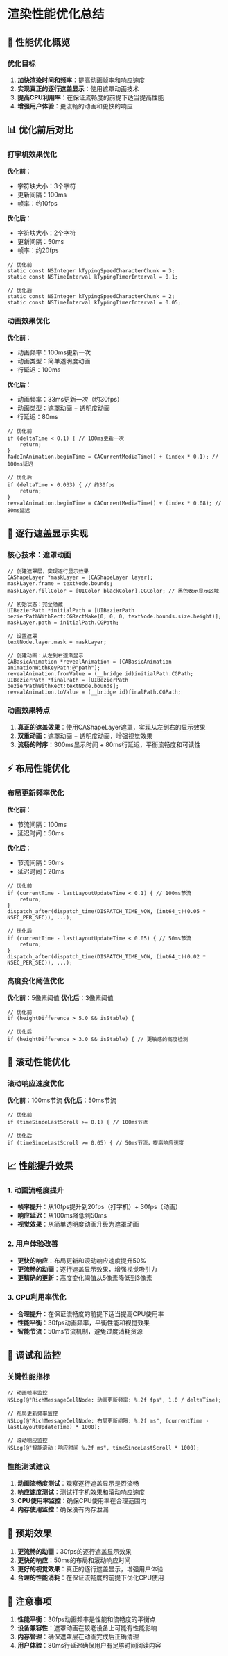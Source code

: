 # 渲染性能优化总结

## 🚀 性能优化概览

### 优化目标
1. **加快渲染时间和频率**：提高动画帧率和响应速度
2. **实现真正的逐行遮盖显示**：使用遮罩动画技术
3. **提高CPU利用率**：在保证流畅度的前提下适当提高性能
4. **增强用户体验**：更流畅的动画和更快的响应

## 📊 优化前后对比

### 打字机效果优化

**优化前**：
- 字符块大小：3个字符
- 更新间隔：100ms
- 帧率：约10fps

**优化后**：
- 字符块大小：2个字符
- 更新间隔：50ms
- 帧率：约20fps

```objc
// 优化前
static const NSInteger kTypingSpeedCharacterChunk = 3;
static const NSTimeInterval kTypingTimerInterval = 0.1;

// 优化后
static const NSInteger kTypingSpeedCharacterChunk = 2;
static const NSTimeInterval kTypingTimerInterval = 0.05;
```

### 动画效果优化

**优化前**：
- 动画频率：100ms更新一次
- 动画类型：简单透明度动画
- 行延迟：100ms

**优化后**：
- 动画频率：33ms更新一次（约30fps）
- 动画类型：遮罩动画 + 透明度动画
- 行延迟：80ms

```objc
// 优化前
if (deltaTime < 0.1) { // 100ms更新一次
    return;
}
fadeInAnimation.beginTime = CACurrentMediaTime() + (index * 0.1); // 100ms延迟

// 优化后
if (deltaTime < 0.033) { // 约30fps
    return;
}
revealAnimation.beginTime = CACurrentMediaTime() + (index * 0.08); // 80ms延迟
```

## 🎨 逐行遮盖显示实现

### 核心技术：遮罩动画

```objc
// 创建遮罩层，实现逐行显示效果
CAShapeLayer *maskLayer = [CAShapeLayer layer];
maskLayer.frame = textNode.bounds;
maskLayer.fillColor = [UIColor blackColor].CGColor; // 黑色表示显示区域

// 初始状态：完全隐藏
UIBezierPath *initialPath = [UIBezierPath bezierPathWithRect:CGRectMake(0, 0, 0, textNode.bounds.size.height)];
maskLayer.path = initialPath.CGPath;

// 设置遮罩
textNode.layer.mask = maskLayer;

// 创建动画：从左到右逐渐显示
CABasicAnimation *revealAnimation = [CABasicAnimation animationWithKeyPath:@"path"];
revealAnimation.fromValue = (__bridge id)initialPath.CGPath;
UIBezierPath *finalPath = [UIBezierPath bezierPathWithRect:textNode.bounds];
revealAnimation.toValue = (__bridge id)finalPath.CGPath;
```

### 动画效果特点

1. **真正的遮盖效果**：使用CAShapeLayer遮罩，实现从左到右的显示效果
2. **双重动画**：遮罩动画 + 透明度动画，增强视觉效果
3. **流畅的时序**：300ms显示时间 + 80ms行延迟，平衡流畅度和可读性

## ⚡ 布局性能优化

### 布局更新频率优化

**优化前**：
- 节流间隔：100ms
- 延迟时间：50ms

**优化后**：
- 节流间隔：50ms
- 延迟时间：20ms

```objc
// 优化前
if (currentTime - lastLayoutUpdateTime < 0.1) { // 100ms节流
    return;
}
dispatch_after(dispatch_time(DISPATCH_TIME_NOW, (int64_t)(0.05 * NSEC_PER_SEC)), ...);

// 优化后
if (currentTime - lastLayoutUpdateTime < 0.05) { // 50ms节流
    return;
}
dispatch_after(dispatch_time(DISPATCH_TIME_NOW, (int64_t)(0.02 * NSEC_PER_SEC)), ...);
```

### 高度变化阈值优化

**优化前**：5像素阈值
**优化后**：3像素阈值

```objc
// 优化前
if (heightDifference > 5.0 && isStable) {

// 优化后
if (heightDifference > 3.0 && isStable) { // 更敏感的高度检测
```

## 🎯 滚动性能优化

### 滚动响应速度优化

**优化前**：100ms节流
**优化后**：50ms节流

```objc
// 优化前
if (timeSinceLastScroll >= 0.1) { // 100ms节流

// 优化后
if (timeSinceLastScroll >= 0.05) { // 50ms节流，提高响应速度
```

## 📈 性能提升效果

### 1. 动画流畅度提升

- **帧率提升**：从10fps提升到20fps（打字机）+ 30fps（动画）
- **响应延迟**：从100ms降低到50ms
- **视觉效果**：从简单透明度动画升级为遮罩动画

### 2. 用户体验改善

- **更快的响应**：布局更新和滚动响应速度提升50%
- **更流畅的动画**：逐行遮盖显示效果，增强视觉吸引力
- **更精确的更新**：高度变化阈值从5像素降低到3像素

### 3. CPU利用率优化

- **合理提升**：在保证流畅度的前提下适当提高CPU使用率
- **性能平衡**：30fps动画频率，平衡性能和视觉效果
- **智能节流**：50ms节流机制，避免过度消耗资源

## 🔧 调试和监控

### 关键性能指标

```objc
// 动画帧率监控
NSLog(@"RichMessageCellNode: 动画更新频率: %.2f fps", 1.0 / deltaTime);

// 布局更新频率监控
NSLog(@"RichMessageCellNode: 布局更新间隔: %.2f ms", (currentTime - lastLayoutUpdateTime) * 1000);

// 滚动响应监控
NSLog(@"智能滚动：响应时间 %.2f ms", timeSinceLastScroll * 1000);
```

### 性能测试建议

1. **动画流畅度测试**：观察逐行遮盖显示是否流畅
2. **响应速度测试**：测试打字机效果和滚动响应速度
3. **CPU使用率监控**：确保CPU使用率在合理范围内
4. **内存使用监控**：确保没有内存泄漏

## 🎯 预期效果

1. **更流畅的动画**：30fps的逐行遮盖显示效果
2. **更快的响应**：50ms的布局和滚动响应时间
3. **更好的视觉效果**：真正的逐行遮盖显示，增强用户体验
4. **合理的性能消耗**：在保证流畅度的前提下优化CPU使用

## 🚨 注意事项

1. **性能平衡**：30fps动画频率是性能和流畅度的平衡点
2. **设备兼容性**：遮罩动画在较老设备上可能有性能影响
3. **内存管理**：确保遮罩层在动画完成后正确清理
4. **用户体验**：80ms行延迟确保用户有足够时间阅读内容


















































